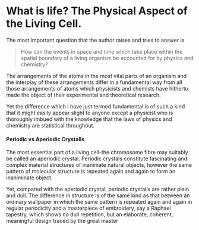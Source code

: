 # What is life? The Physical Aspect of the Living Cell. 

The most important question that the author raises and tries to answer is

> How can the events in space and time which take place within the spatial boundary of a living organism be accounted for by 
physics and chemistry?

The arrangements of the atoms in the most vital parts of an organism and the interplay of these arrangements differ in a fundamental way from all those arrangements of atoms which physicists and chemists have hitherto made the object of their experimental and theoretical research.

Yet the difference which I have just termed fundamental is of such a kind that it might easily appear slight to anyone except a physicist who is thoroughly imbued with the knowledge that the laws of physics and chemistry are statistical throughout. 

#### Periodic vs Aperiodic Crystalls
 The most essential part of a living cell-the chromosome fibre may suitably be called an aperiodic crystal. Periodic crystals constitute fascinating and complex material structures of inanimate natural objects, however the same pattern of molecular structure is repeated again and again to form an inaniminate object.
 
Yet, compared with the aperiodic crystal, periodic crystalls are rather plain and dull. The difference in structure is of the same kind as that between an ordinary wallpaper in which the same pattern is repeated again and again in regular periodicity and a masterpiece of embroidery, say a Raphael tapestry, which shows no dull repetition, but an elaborate, coherent, meaningful design traced by the great master
